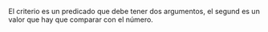 
El criterio es un predicado que debe tener dos argumentos, el segund es un valor que hay que comparar con el número.


